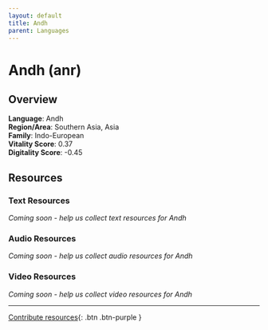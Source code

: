 ```yaml
---
layout: default
title: Andh
parent: Languages
---
```


# Andh (anr)

## Overview

**Language**: Andh  
**Region/Area**: Southern Asia, Asia  
**Family**: Indo-European  
**Vitality Score**: 0.37  
**Digitality Score**: -0.45  

## Resources

### Text Resources
*Coming soon - help us collect text resources for Andh*

### Audio Resources
*Coming soon - help us collect audio resources for Andh*

### Video Resources
*Coming soon - help us collect video resources for Andh*

---

[Contribute resources](https://fairtrain.github.io/){: .btn .btn-purple }

